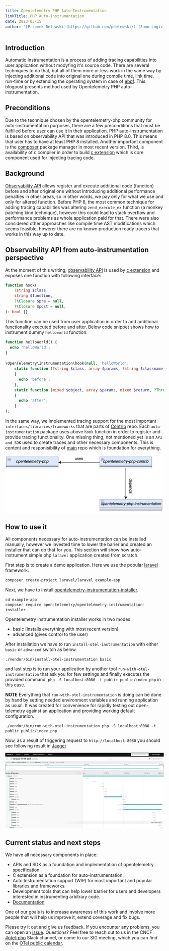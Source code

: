```yaml
---
title: Opentelemetry PHP Auto-Instrumentation
linkTitle: PHP Auto-Instrumentation
date: 2023-03-15
author: '[Przemek Delewski](https://github.com/pdelewski/) (Sumo Logic)'
---
```


## Introduction

Automatic Instrumentation is a process of adding tracing capabilities into user
application without modyfing it's source code. There are several techniques to
do that, but all of them more or less work in the same way by injecting
additional code into original one during compile time, link time, run-time or by
extending the operating system in case of [ebpf](https://ebpf.io/). This
blogpost presents method used by Opentelemetry PHP auto-instrumentation.

## Preconditions

Due to the technique chosen by the opentelemetry-php community for
auto-instrumentation purposes, there are a few preconditions that must be
fulfilled before user can use it in their application. PHP auto-instrumentation
is based on observability API that was introduced in PHP 8.0. This means that
user has to have at least PHP 8 installed. Another important component is the
[composer](https://getcomposer.org/download/) package manager in most recent
version. Third, is availability of c compiler in order to build
[c extension](https://github.com/open-telemetry/opentelemetry-php-instrumentation)
which is core component used for injecting tracing code.

## Background

[Observability API](https://www.datadoghq.com/blog/engineering/php-8-observability-baked-right-in/)
allows register and execute additional code (function) before and after original
one without introducing additional performance penalties in other areas, so in
other words, we pay only for what we use and only for altered function. Before
PHP 8, the most common technique for adding tracing capabilities was altering
`zend_execute_ex` function (a monkey patching kind technique), however this
could lead to stack overflow and performance problems as whole application paid
for that. There were also considered other approaches like compile time AST
modifications which seems feasible, howerer there are no known production ready
tracers that works in this way up to date.

## Observability API from auto-instrumentation perspective

At the moment of this writing,
[observability API](https://github.com/php/php-src/blob/PHP-8.0/Zend/zend_observer.h)
is used by
[c extension](https://github.com/open-telemetry/opentelemetry-php-instrumentation)
and exposes one function with following interface:

```php
function hook(
    ?string $class,
    string $function,
    ?\Closure $pre = null,
    ?\Closure $post = null,
): bool {}
```

This function can be used from user application in order to add additional
functionality executed before and after. Below code snippet shows how to
instrument dummy `helloworld` function:

```php
function helloWorld() {
  echo 'helloWorld';
}

\OpenTelemetry\Instrumentation\hook(null, 'helloWorld',
    static function (?string $class, array $params, ?string $classname, string $functionname, ?string $filename, ?int $lineno)
    {
      echo 'before';
    },
    static function (mixed $object, array $params, mixed $return, ?Throwable $exception)
    {
      echo 'after';
    }
);
```

In the same way, we implemented tracing support for the most important
`interfaces/libraries/frameworks` that are parts of
[Contrib](https://github.com/open-telemetry/opentelemetry-php-contrib/tree/main/src/Instrumentation)
repo. Each `auto-instrumentation` package uses above `hook` function in order to
register and provide tracing functionality. One missing thing, not mentioned yet
is an `API and SDK` used to create traces and other necessary components. This
is content and responisibility of
[main](https://github.com/open-telemetry/opentelemetry-php) repo which is
foundation for everything.

![php-rel](php-rel.png)

## How to use it

All components necessary for auto-instrumentation can be installed manually,
however we invested time to lower the barier and created an installer that can
do that for you. This section will show how auto-instrument simple php `laravel`
application created from scratch.

First step is to create a demo application. Here we use the popular
[laravel](https://laravel.com/docs/10.x/installation) framework:

```sh
composer create-project laravel/laravel example-app
```

Next, we have to install
[opentelemetry-instrumentation-installer](https://packagist.org/packages/open-telemetry/opentelemetry-instrumentation-installer).

```
cd example-app
composer require open-telemetry/opentelemetry-instrumentation-installer
```

Opentelemetry instrumentation installer works in two modes:

- basic (installs everything with most recent version)
- advanced (gives control to the user)

After installation we have to run `install-otel-instrumentation` with either
`basic` or `advanced` switch as below.

```
./vendor/bin/install-otel-instrumentation basic
```

and last step is to run your application by another tool
`run-with-otel-instrumentation` that ask you for few settings and finally
executes the provided command,
`php -S localhost:8080 -t public public/index.php` in this case.

**NOTE** Everything that `run-with-otel-instrumentation` is doing can be done by
hand by setting needed environment variables and running application as usual.
It was created for convenience for rapidly testing out open-telemetry against an
application and providing working default configuration.

```
./vendor/bin/run-with-otel-instrumentation php -S localhost:8080 -t public public/index.php
```

Now, as a result of triggering request to `http://localhost:8080` you should see
following result in
[Jaeger](https://www.jaegertracing.io/docs/1.42/getting-started/)

![laravel-auto](laravel-auto.png)

## Current status and next steps

We have all necessary components in place:

- APIs and SDK as a foundation and implementation of opentelemetry
  specification.
- C extension as a foundation for auto-instrumentation.
- Auto Instrumentation support (WIP) for most important and popular libraries
  and frameworks.
- Development tools that can help lower barrier for users and developers
  interested in instrumenting arbitrary code.
- [Documentation](https://opentelemetry.io/docs/instrumentation/php/automatic/)

One of our goals is to increase awareness of this work and involve more people
that will help us improve it, extend coverage and fix bugs.

Please try it out and give us feedback. If you encounter any problems, you can
open an
[issue](https://github.com/open-telemetry/opentelemetry-php/issues/new/choose).
Questions? Feel free to reach out to us in the CNCF
[#otel-php](https://cloud-native.slack.com/archives/C01NFPCV44V) Slack channel,
or come to our SIG meeting, which you can find on the
[OTel public calendar](https://calendar.google.com/calendar/embed?src=google.com_b79e3e90j7bbsa2n2p5an5lf60%40group.calendar.google.com).
